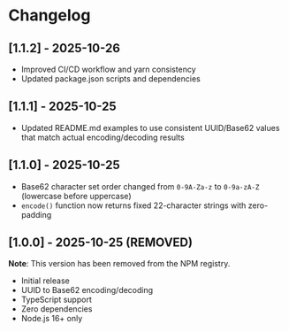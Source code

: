 # Changelog

## [1.1.2] - 2025-10-26

- Improved CI/CD workflow and yarn consistency
- Updated package.json scripts and dependencies

## [1.1.1] - 2025-10-25

- Updated README.md examples to use consistent UUID/Base62 values that match actual encoding/decoding results

## [1.1.0] - 2025-10-25

- Base62 character set order changed from `0-9A-Za-z` to `0-9a-zA-Z` (lowercase before uppercase)
- `encode()` function now returns fixed 22-character strings with zero-padding

## [1.0.0] - 2025-10-25 (REMOVED)

**Note**: This version has been removed from the NPM registry.

- Initial release
- UUID to Base62 encoding/decoding
- TypeScript support
- Zero dependencies
- Node.js 16+ only